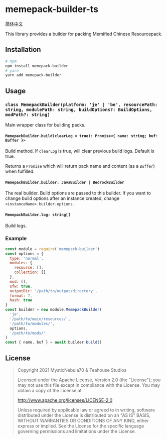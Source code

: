 # memepack-builder-ts

[简体中文](./doc/README.zh-hans.md)

This library provides a builder for packing Memified Chinese Resourcepack.

## Installation

```bash
# npm
npm install memepack-builder
# yarn
yarn add memepack-builder
```

## Usage

### `class MemepackBuilder(platform: 'je' | 'be', resourcePath: string, modulePath: string, buildOptions?: BuildOptions, modPath?: string)`

Main wrapper class for building packs.

#### `MemepackBuilder.build(clearLog = true): Promise<{ name: string; buf: Buffer }>`

Build method. If `clearLog` is true, will clear previous build logs. Default is true.

Returns a `Promise` which will return pack name and content (as a `Buffer`) when fulfilled.

#### `MemepackBuilder.builder: JavaBuilder | BedrockBuilder`

The real builder. Build options are passed to this builder. If you want to change build options after an instance created, change `<instanceName>.builder.options`.

#### `MemepackBuilder.log: string[]`

Build logs.

### Example

``` js
const module = require('memepack-builder')
const options = {
  type: 'normal',
  modules: {
    resource: [],
    collection: []
  },
  mod: [],
  sfw: true,
  outputDir: '/path/to/output/directory',
  format: 7,
  hash: true
}
const builder = new module.MemepackBuilder(
  'je',
  '/path/to/main/resources/',
  '/path/to/modules/',
  options,
  '/path/to/mods/'
)
const { name, buf } = await builder.build()
```

## License

> Copyright 2021 MysticNebula70 & Teahouse Studios
>
> Licensed under the Apache License, Version 2.0 (the "License");
> you may not use this file except in compliance with the License.
> You may obtain a copy of the License at
>
> http://www.apache.org/licenses/LICENSE-2.0
>
> Unless required by applicable law or agreed to in writing, software
> distributed under the License is distributed on an "AS IS" BASIS,
> WITHOUT WARRANTIES OR CONDITIONS OF ANY KIND, either express or implied.
> See the License for the specific language governing permissions and
> limitations under the License.
